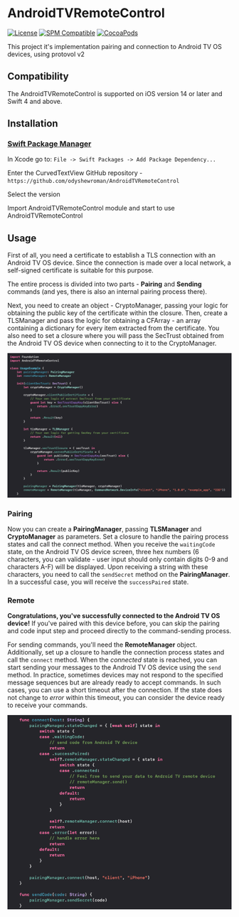 # AndroidTVRemoteControl

[![License](https://img.shields.io/badge/License-MIT-blue.svg)](https://opensource.org/licenses/MIT)
[![SPM Compatible](https://img.shields.io/badge/SPM-Compatible-brightgreen.svg)](https://swift.org/package-manager)
[![CocoaPods](https://img.shields.io/cocoapods/v/YourLibraryName.svg)](https://cocoapods.org/pods/AndroidTVRemoteControl)

This project it's implementation pairing and connection to Android TV OS devices, using protovol v2

## Compatibility

The AndroidTVRemoteControl is supported on iOS version 14 or later and Swift 4 and above.

## Installation


### [Swift Package Manager](https://github.com/apple/swift-package-manager)

In Xcode go to: ```File -> Swift Packages -> Add Package Dependency...```

Enter the CurvedTextView GitHub repository - ```https://github.com/odyshewroman/AndroidTVRemoteControl```

Select the version

Import AndroidTVRemoteControl module and start to use AndroidTVRemoteControl

## Usage

First of all, you need a certificate to establish a TLS connection with an Android TV OS device. Since the connection is made over a local network, a self-signed certificate is suitable for this purpose.

The entire process is divided into two parts - **Pairing** and **Sending** commands (and yes, there is also an internal pairing process there).

Next, you need to create an object - CryptoManager, passing your logic for obtaining the public key of the certificate within the closure.
Then, create a TLSManager and pass the logic for obtaining a CFArray - an array containing a dictionary for every item extracted from the certificate. You also need to set a closure where you will pass the SecTrust obtained from the Android TV OS device when connecting to it to the CryptoManager.

<img src="/assets/preparing.png">

### Pairing

Now you can create a **PairingManager**, passing **TLSManager** and **CryptoManager** as parameters. Set a closure to handle the pairing process states and call the connect method. When you receive the `waitingCode` state, on the Android TV OS device screen, three hex numbers (6 characters, you can validate - user input should only contain digits 0-9 and characters A-F) will be displayed. Upon receiving a string with these characters, you need to call the `sendSecret` method on the **PairingManager**. In a successful case, you will receive the `successPaired` state.

### Remote

**Congratulations, you've successfully connected to the Android TV OS device!** If you've paired with this device before, you can skip the pairing and code input step and proceed directly to the command-sending process.

For sending commands, you'll need the **RemoteManager** object. Additionally, set up a closure to handle the connection process states and call the `connect` method. When the *connected* state is reached, you can start sending your messages to the Android TV OS device using the `send` method. In practice, sometimes devices may not respond to the specified message sequences but are already ready to accept commands. In such cases, you can use a short timeout after the connection. If the state does not change to *error* within this timeout, you can consider the device ready to receive your commands.

<img src="/assets/pairing.png">

